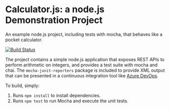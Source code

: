 Calculator.js: a node.js Demonstration Project
==============================================
An example node.js project, including tests with mocha, that behaves like
a pocket calculator.

[![Build Status](https://msalviejo.visualstudio.com/calculator/_apis/build/status/msalviejo.calculator)](https://msalviejo.visualstudio.com/calculator/_build/latest?definitionId=4)

The project contains a simple node.js application that exposes REST APIs
to perform arithmetic on integers, and provides a test suite with mocha
and chai.  The `mocha-junit-reporters` package is included to provide XML
output that can be presented in a continuous integration tool like
[Azure DevOps](https://azure.com/devops).

To build, simply:

1. Runs `npm install` to install dependencies.
2. Runs `npm test` to run Mocha and execute the unit tests.


